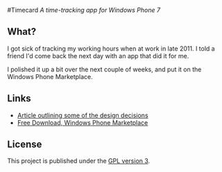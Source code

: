 #Timecard
*A time-tracking app for Windows Phone 7*

## What?

I got sick of tracking my working hours when at work in late 2011. I told a friend I'd come back the next day with an app that did it for me.

I polished it up a bit over the next couple of weeks, and put it on the Windows Phone Marketplace.

## Links

- [Article outlining some of the design decisions](http://capnfabs.net/design/project/software/2011/12/13/designing-timecard-a-windows-phone-7-app.html)
- [Free Download, Windows Phone Marketplace](http://www.windowsphone.com/en-au/store/app/timecard/5dd0caff-e9e0-4f36-865c-e5d32acee898)

## License

This project is published under the [GPL version 3](http://www.gnu.org/licenses/gpl-3.0.html).